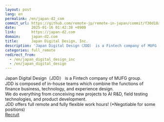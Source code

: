 ```yaml
---
layout: post
lang: en
permalink: /en/japan-d2_com
commit_url: https://github.com/remote-jp/remote-in-japan/commit/f30d18a926b8074482cd6e64450dce494a41ac88
date:       2025-01-16 01:42:38 +0900
link:       https://japan-d2.com
domain:     japan-d2.com
title:      Japan Digital Design, Inc.
description: 'Japan Digital Design（JDD） is a Fintech company of MUFG group.  JDD is composed of in-house teams which combine the functions of finance business, technology, and experience design.  We do everything from conceiving new projects to AI R&amp;D, field testing technologies, and product development. JDD offers full remote and fully flexible work hours! (*Negotiable for some positions) Recruit'
categories: full_remote
redirect_from:
  - /en/japan_digital_design_inc
  - /en/japan_digital_design
---
```


<p>Japan Digital Design（JDD） is a Fintech company of MUFG group. <br />JDD is composed of in-house teams which combine the functions of finance business, technology, and experience design. <br />We do everything from conceiving new projects to AI R&D, field testing technologies, and product development.<br />JDD offers full remote and fully flexible work hours! (*Negotiable for some positions)<br /><a href="https://japan-d2.com/careers">Recruit</a></p>
